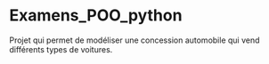 # Examens_POO_python
Projet qui permet de modéliser une concession automobile qui vend différents types de voitures.
